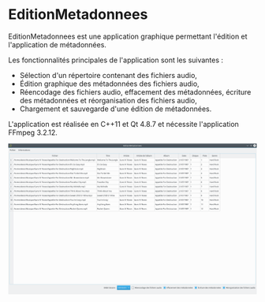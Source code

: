 # EditionMetadonnees

EditionMetadonnees est une application graphique permettant l'édition et l'application de métadonnées.

Les fonctionnalités principales de l'application sont les suivantes :

 - Sélection d'un répertoire contenant des fichiers audio,
 - Édition graphique des métadonnées des fichiers audio,
 - Réencodage des fichiers audio, effacement des métadonnées, écriture des métadonnées et réorganisation des fichiers audio,
 - Chargement et sauvegarde d'une édition de métadonnées.

L'application est réalisée en C++11 et Qt 4.8.7 et nécessite l'application FFmpeg 3.2.12.

![](./documentation/EditionMetadonnees.png "EditionMetadonnees")
